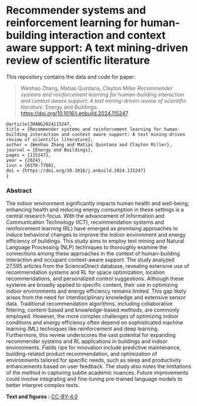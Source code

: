 <!-- README.md is generated from README.Rmd. Please edit that file -->

# Recommender systems and reinforcement learning for human-building interaction and context aware support: A text mining-driven review of scientific literature


This repository contains the data and code for paper:

> Wenhao Zhang, Matias Quintana, Clayton Miller
> *Recommender systems and reinforcement learning for human-building interaction and context aware support: A text mining-driven review of scientific literature*. 
> Energy and Buildings.
> https://doi.org/10.1016/j.enbuild.2024.115247.

```
@article{ZHANG2024115247,
title = {Recommender systems and reinforcement learning for human-building interaction and context aware support: A text mining-driven review of scientific literature},
author = {Wenhao Zhang and Matias Quintana and Clayton Miller},
journal = {Energy and Buildings},
pages = {115247},
year = {2024},
issn = {0378-7788},
doi = {https://doi.org/10.1016/j.enbuild.2024.115247}
}
```

### Abstract
The indoor environment significantly impacts human health and well-being; enhancing health and reducing energy consumption in these settings is a central research focus. With the advancement of Information and Communication Technology (ICT), recommendation systems and reinforcement learning (RL) have emerged as promising approaches to induce behavioral changes to improve the indoor environment and energy efficiency of buildings. This study aims to employ text mining and Natural Language Processing (NLP) techniques to thoroughly examine the connections among these approaches in the context of human-building interaction and occupant context-aware support. The study analyzed 27,595 articles from the ScienceDirect database, revealing extensive use of recommendation systems and RL for space optimization, location recommendations, and personalized control suggestions. Although these systems are broadly applied to specific content, their use in optimizing indoor environments and energy efficiency remains limited. This gap likely arises from the need for interdisciplinary knowledge and extensive sensor data. Traditional recommendation algorithms, including collaborative filtering, content-based and knowledge-based methods, are commonly employed. However, the more complex challenges of optimizing indoor conditions and energy efficiency often depend on sophisticated machine learning (ML) techniques like reinforcement and deep learning. Furthermore, this review underscores the vast potential for expanding recommender systems and RL applications in buildings and indoor environments. Fields ripe for innovation include predictive maintenance, building-related product recommendation, and optimization of environments tailored for specific needs, such as sleep and productivity enhancements based on user feedback. The study also notes the limitations of the method in capturing subtle academic nuances. Future improvements could involve integrating and fine-tuning pre-trained language models to better interpret complex texts.

**Text and figures :**
[CC-BY-4.0](http://creativecommons.org/licenses/by/4.0/)
